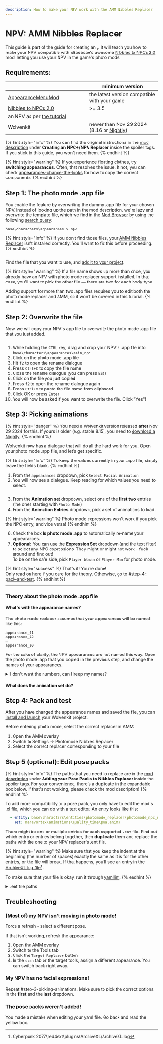```yaml
---
description: How to make your NPV work with the AMM Nibbles Replacer
---
```


# NPV: AMM Nibbles Replacer

This guide is part of the guide for creating an [.](./ "mention"). It will teach you how to make your NPV compatible with xBaebsae's awesome [Nibbles to NPCs 2.0](https://www.nexusmods.com/cyberpunk2077/mods/8125) mod, letting you use your NPV in the game's photo mode.

## Requirements:

<table><thead><tr><th width="253.5"></th><th>minimum version</th></tr></thead><tbody><tr><td><a href="https://www.nexusmods.com/cyberpunk2077/mods/790">AppearanceMenuMod</a></td><td>the latest version compatible with your game</td></tr><tr><td><a href="https://www.nexusmods.com/cyberpunk2077/mods/8125">Nibbles to NPCs 2.0</a></td><td>>= 3.5</td></tr><tr><td>an NPV as per <a href="./">the tutorial</a></td><td></td></tr><tr><td>Wolvenkit</td><td>newer than Nov 29 2024 (8.16 or <a href="https://github.com/WolvenKit/WolvenKit-nightly-releases/releases">Nightly</a>)</td></tr></tbody></table>

{% hint style="info" %}
You can find the original instructions in the [mod description](https://www.nexusmods.com/cyberpunk2077/mods/8125) under **Creating an NPC+/NPV Replacer** inside the spoiler tags. If you stick to this guide, you won't need them.
{% endhint %}

{% hint style="warning" %}
If you experience floating clothes, try **switching appearances**. Often, that resolves the issue. If not, you can check [appearances-change-the-looks](../appearances-change-the-looks/ "mention") for how to copy the correct components.
{% endhint %}

## Step 1: The photo mode .app file

You enable the feature by overwriting the dummy .app file for your chosen NPV. Instead of looking up the path in the [mod description](https://www.nexusmods.com/cyberpunk2077/mods/8125?tab=description), we're lazy and overwrite the template file, which we find in the [Mod Browser](https://app.gitbook.com/s/-MP_ozZVx2gRZUPXkd4r/wolvenkit-app/editor/asset-browser#mod-browser) by using the following [search query](https://app.gitbook.com/s/-MP_ozZVx2gRZUPXkd4r/wolvenkit-app/usage/wolvenkit-search-finding-files):

```
base\characters\appearances > npv
```

{% hint style="info" %}
If you don't find those files, your [AMM Nibbles Replacer](https://www.nexusmods.com/cyberpunk2077/mods/8125) isn't installed correctly. You'll want to fix this before proceeding.
{% endhint %}

<figure><img src="../../../.gitbook/assets/npv_replacer_overwrite_app.png" alt=""><figcaption></figcaption></figure>

Find the file that you want to use, and [add it to your project](https://app.gitbook.com/s/-MP_ozZVx2gRZUPXkd4r/wolvenkit-app/editor/asset-browser#adding-files-to-projects).

{% hint style="warning" %}
If a file name shows up more than once, you already have an NPV with photo mode replacer support installed. In that case, you'll want to pick the other file — there are two for each body type.&#x20;

Adding support for more than two .app files requires you to edit both the photo mode replacer and AMM, so it won't be covered in this tutorial.
{% endhint %}

## Step 2: Overwrite the file

Now, we will copy your NPV's app file to overwrite the photo mode .app file that you just added.

<figure><img src="../../../.gitbook/assets/npv_app_file_replace_file.png" alt=""><figcaption></figcaption></figure>

1. While holding the `CTRL` key, drag and drop your NPV's .app file into `base\characters\appearances\main_npc`
2. Click on the photo mode .app file&#x20;
3. Hit `f2` to open the rename dialogue
4. Press `Ctrl+C` to copy the file name
5. Close the rename dialogue (you can press `ESC`)
6. Click on the file you just copied
7. Press `f2` to open the rename dialogue again
8. Press `Ctrl+V` to paste the file name from clipboard
9. Click OK or press `Enter`
10. You will now be asked if you want to overwrite the file. Click "Yes"!

## Step 3: Picking animations

{% hint style="danger" %}
You need a Wolvenkit version released **after** Nov 29 2024 for this. If yours is older (e.g. stable 8.15), you need to [download a Nightly](https://github.com/WolvenKit/WolvenKit-nightly-releases/releases).
{% endhint %}

Wolvenkit now has a dialogue that will do all the hard work for you. Open your photo mode .app file, and let's get specific.

{% hint style="info" %}
To keep the values currently in your .app file, simply leave the fields blank.
{% endhint %}

1. From the `appearances` dropdown, pick `Select Facial Animation`
2. You will now see a dialogue. Keep reading for which values you need to select.

<figure><img src="../../../.gitbook/assets/npv_photomode_app_select_anims.png" alt=""><figcaption></figcaption></figure>

3. From the **Animation set** dropdown, select one of the **first two** entries (the ones starting with `Photo Mode`)
4. From the **Animation Entries** dropdown, pick a set of animations to load.&#x20;

{% hint style="warning" %}
Photo mode expressions won't work if you pick the NPC entry, and vice versa!
{% endhint %}

6. Check the box **Is photo mode .app** to automatically re-name your appearances.&#x20;
7. **Optional:** You can use the **Expression Set** dropdown (and the text filter) to select any NPC expressions. They might or might not work - fuck around and find out!\
   To be on the safe side, pick `Player Woman` or `Player Man` for photo mode.

{% hint style="success" %}
That's it! You're done! \
Only read on here if you care for the theory. Otherwise, go to [#step-4-pack-and-test](npv-amm-nibbles-replacer.md#step-4-pack-and-test "mention").&#x20;
{% endhint %}

***

### Theory about the photo mode .app file

#### What's with the appearance names?

The photo mode replacer assumes that your appearances will be named like this:

```
appearance_01
appearance_02
…
appearance_20
```

For the sake of clarity, the NPV appearances are not named this way. Open the photo mode .app that you copied in the previous step, and change the names of your appearances.

<details>

<summary>I don't want the numbers, can I keep my names?</summary>

In theory, yes. In practice, you'd have to edit both AMM and the Nibbles Replacer, so the answer is probably no.

</details>

#### What does the animation set do?

## Step 4: Pack and test

After you have changed the appearance names and saved the file, you can [install and launch](https://app.gitbook.com/s/-MP_ozZVx2gRZUPXkd4r/wolvenkit-app/menu/toolbar#install-and-launch) your Wolvenkit project.&#x20;

Before entering photo mode, select the correct replacer in AMM:&#x20;

1. Open the AMM overlay
2. Switch to Settings -> Photomode Nibbles Replacer
3. Select the correct replacer corresponding to your file

## Step 5 (optional): Edit pose packs

{% hint style="info" %}
The paths that you need to replace are in the [mod description](https://www.nexusmods.com/cyberpunk2077/mods/8125) under **Adding your Pose Packs to Nibbles Replacer** inside the spoiler tags. For your convenience, there's a duplicate in the expandable box below. If that's not working, please check the mod description!
{% endhint %}

To add more compatibility to a pose pack, you only have to edit the mod's .xl file, which you can do with a text editor. An entry looks like this:

```yaml
  - entity: base\characters\entities\photomode_replacer\photomode_npc_woman_average.ent
    set: manavortex\animations\quality_time\pwa.anims
```

There might be one or multiple entries for each supported `.ent` file. Find out which entry or entries belong together, then **duplicate** them and replace the paths with the one to your NPV replacer's .ent file.

{% hint style="warning" %}
Make sure that you keep the indent at the beginning (the number of spaces) exactly the same as it is for the other entries, or the file will break. If that happens, you'll see an entry in the [ArchiveXL log file](#user-content-fn-1)[^1] .

To make sure that your file is okay, run it through [yamllint](https://www.yamllint.com/).
{% endhint %}

<details>

<summary>.ent file paths</summary>

This is **a copy** for your convenience. If the paths below aren'Ät working, please check the [mod description](https://www.nexusmods.com/cyberpunk2077/mods/8125) under **Adding your Pose Packs to Nibbles Replacer** inside the spoiler tags.

```
base\characters\entities\photomode_replacer\photomode_npc_woman_average.ent
base\characters\entities\photomode_replacer\photomode_npc_man_average.ent
base\characters\entities\photomode_replacer\photomode_npc_man_big.ent
base\characters\entities\photomode_replacer\photomode_npc_npv_fem1.ent
base\characters\entities\photomode_replacer\photomode_npc_npv_fem2.ent
base\characters\entities\photomode_replacer\photomode_npc_npv_masc1.ent
base\characters\entities\photomode_replacer\photomode_npc_npv_masc2.ent
base\characters\entities\photomode_replacer\photomode_npc_npv_big1.ent
base\characters\entities\photomode_replacer\photomode_npc_npv_big2.ent
```

</details>

## Troubleshooting

### (Most of) my NPV isn't moving in photo mode!

Force a refresh - select a different pose.&#x20;

If that isn't working, refresh the appearance:&#x20;

1. Open the AMM overlay
2. Switch to the Tools tab
3. Click the `Target Replacer` button
4. In the `scan` tab or the target tools, assign a different appearance. You can switch back right away.

### My NPV has no facial expressions!

Repeat [#step-3-picking-animations](npv-amm-nibbles-replacer.md#step-3-picking-animations "mention"). Make sure to pick the correct options in the **first** and the **last** dropdown.

### The pose packs weren't added!

You made a mistake when editing your yaml file. Go back and read the yellow box.

[^1]: Cyberpunk 2077\red4ext\plugins\ArchiveXL\ArchiveXL.log

